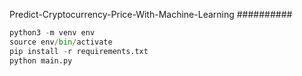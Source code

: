 Predict-Cryptocurrency-Price-With-Machine-Learning
##########

```python
python3 -m venv env
source env/bin/activate
pip install -r requirements.txt
python main.py
```
